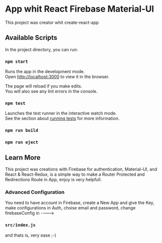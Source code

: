 # App whit React Firebase Material-UI

This project was creator whit create-react-app

## Available Scripts

In the project directory, you can run:

### `npm start`

Runs the app in the development mode.\
Open [http://localhost:3000](http://localhost:3000) to view it in the browser.

The page will reload if you make edits.\
You will also see any lint errors in the console.

### `npm test`

Launches the test runner in the interactive watch mode.\
See the section about [running tests](https://facebook.github.io/create-react-app/docs/running-tests) for more information.

### `npm run build`

### `npm run eject`

## Learn More

This project was creations with Firebase for authentication, Material-UI, and React & React-Redux, is a simple way to
make a Router Protected and Redirections Route in App, enjoy is very helpfull.

### Advanced Configuration

You need to have account in Firebase, create a New App and give the Key, make configurations in Auth, choise email and password, change firebaseConfig in ---->

### `src/index.js`

and thats is, very ease ;-)
